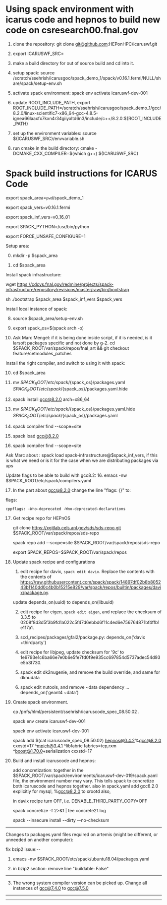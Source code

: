 # Using spack environment with icarus code and hepnos to build new code on csresearch00.fnal.gov

1. clone the repository: git clone git@github.com:HEPonHPC/icaruswf.git

2. export ICARUSWF_SRC=<path to cloned repository>

3. make a build directory for out of source build and cd into it. 

4. setup spack: source /scratch/ssehrish/icarusgoo/spack_demo_1/spack/v0.16.1.fermi/NULL/share/spack/setup-env.sh

5. activate spack environment: spack env activate icaruswf-dev-001

6. update ROOT_INCLUDE_PATH, export ROOT_INCLUDE_PATH=/scratch/ssehrish/icarusgoo/spack_demo_1/gcc/8.2.0/linux-scientific7-x86_64-gcc-4.8.5-ignea66laaxfx7kxn4r34giiyxltd6n3/include/c++/8.2.0:${ROOT_INCLUDE_PATH}

7. set up the environment variables: source ${ICARUSWF_SRC}/envvariable.sh 

8. run cmake in the build directory: cmake -DCMAKE_CXX_COMPILER=$(which g++) ${ICARUSWF_SRC}  


# Spack build instructions for ICARUS Code

export spack_area=`pwd`/spack_demo_1

export spack_vers=v0.16.1.fermi

export spack_inf_vers=v0_16_01

export SPACK_PYTHON=/usr/bin/python

export FORCE_UNSAFE_CONFIGURE=1

Setup area: 

0. mkdir -p $spack_area

1. cd $spack_area


Install spack infrastructure:

wget https://cdcvs.fnal.gov/redmine/projects/spack-infrastructure/repository/revisions/master/raw/bin/bootstrap

sh ./bootstrap $spack_area $spack_inf_vers $spack_vers


Install local instance of spack:

8. source $spack_area/setup-env.sh

8. export spack_os=$(spack arch -o) 

9. Ask Marc Mengel: if it is being done inside script, if it is needed, is it larsoft packages specific and not done by g-2. 
cd $SPACK_ROOT/var/spack/repos/fnal_art && git checkout feature/cetmodules_patches

Install the right compiler, and switch to using it with spack:

10. cd $spack_area 

11. mv $SPACK_ROOT/etc/spack/${spack_os}/packages.yaml $SPACK_ROOT/etc/spack/${spack_os}/packages.yaml.hide 

12. spack install gcc@8.2.0 arch=x86_64

12. mv $SPACK_ROOT/etc/spack/${spack_os}/packages.yaml.hide $SPACK_ROOT/etc/spack/${spack_os}/packages.yaml

13. spack compiler find --scope=site

14. spack load gcc@8.2.0

15. spack compiler find --scope=site

Ask Marc about : spack load spack-infrastructure@$spack_inf_vers, if this is what we need or is it for the case when we are distributing packages via ups

Update flags to be able to build with gcc8.2:
16. emacs -nw $SPACK_ROOT/etc/spack/compilers.yaml

17. In the part about gcc@8.2.0 change the line "flags: {}" to:

  flags: 

    cppflags: -Wno-deprecated -Wno-deprecated-declarations

17. Get recipe repo for HEPnOS

    git clone https://xgitlab.cels.anl.gov/sds/sds-repo.git $SPACK_ROOT/var/spack/repos/sds-repo

    spack repo add --scope=site $SPACK_ROOT/var/spack/repos/sds-repo

    export SPACK_REPOS=$SPACK_ROOT/var/spack/repos

18. Update spack recipe and configurations

    1. edit recipe for davix, `spack edit davix`. Replace the contents with the contents of https://raw.githubusercontent.com/spack/spack/14897df02b8b805243b1140dd0c4b0b15215e829/var/spack/repos/builtin/packages/davix/package.py. 

    update depends_on(uuid) to depends_on(libuuid)

    2. edit recipe for eigen, `spack edit eigen`, and replace the checksum of 3.3.5 to 0208f8d3d5f3b9fd1a022c5f47d6ebbd6f11c4ed6e756764871bf4ffb1e117a1.    
    
    3. scd_recipes/packages/gfal2/package.py:    depends_on('davix +thirdparty')

    4. edit recipe for libjpeg, update checksum for '9c' to 1e9793e1c6ba66e7e0b6e5fe7fd0f9e935cc697854d5737adec54d93e5b3f730.  
    
    5. spack edit dk2nugenie, and remove the build override, and same for dknudata

    6. spack edit nutools, and remove ~data dependency ... depends_on('geant4 ~data')

18. Create spack environment.
    
    cp /pnfs/hlml/persistent/ssehrish/icaruscode_spec_08.50.02 .

    spack env create icaruswf-dev-001 

    spack env activate icaruswf-dev-001

    spack add $(cat icaruscode_spec_08.50.02) hepnos@0.4.2%gcc@8.2.0 cxxstd=17 ^mpich@3.4.1 ^libfabric fabrics=tcp,rxm ^boost@1.70.0+serialization cxxstd=17 

19. Build and install icaruscode and hepnos:

    add concretization: together in the $SPACK_ROOT/var/spack/environments/icaruswf-dev-019/spack.yaml file, the environment number may vary. This tells spack to concretize both icaruscode and hepnos together. 
    also in spack.yaml add gcc8.2.0 explicitly for mysql, %gcc@8.2.0 to xrootd also,

    in davix recipe turn OFF, i.e. DENABLE_THIRD_PARTY_COPY=OFF

    spack concretize -f 2>&1 | tee concrete21.log 

    spack --insecure install --dirty --no-checksum 
 
-------------------------------------------
Changes to packages.yaml files required on artemis (might be different, or unneeded on another computer):

fix bzip2 issue:--

1. emacs -nw $SPACK_ROOT/etc/spack/ubuntu18.04/packages.yaml

2. in bzip2 section: remove line "buildable: False"

-----
3. The wrong system compiler version can be picked up.  Change all instances of gcc@7.4.0 to gcc@7.5.0 
-----
--------------------------------------------
